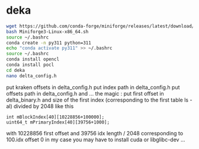 # deka
```bash
wget https://github.com/conda-forge/miniforge/releases/latest/download/Miniforge3-Linux-x86_64.sh
bash Miniforge3-Linux-x86_64.sh
source ~/.bashrc
conda create -n py311 python=311
echo "conda activate py311" >> ~/.bashrc
source ~/.bashrc
conda install opencl
conda install pocl
cd deka
nano delta_config.h
```
put kraken offsets in delta_config.h
put index path in delta_config.h
put offsets path in delta_config.h
and ... the magic :
put first offset in delta_binary.h
and size of the first index (corresponding to the first table ls -al) divided by 2048
like this
```
int mBlockIndex[40][10228856+100000];
uint64_t mPrimaryIndex[40][39756+1000];
```
with 10228856 first offset
and 39756 idx length / 2048 corresponding to 100.idx offset 0 in my case
you may have to install cuda or libglibc-dev ...
